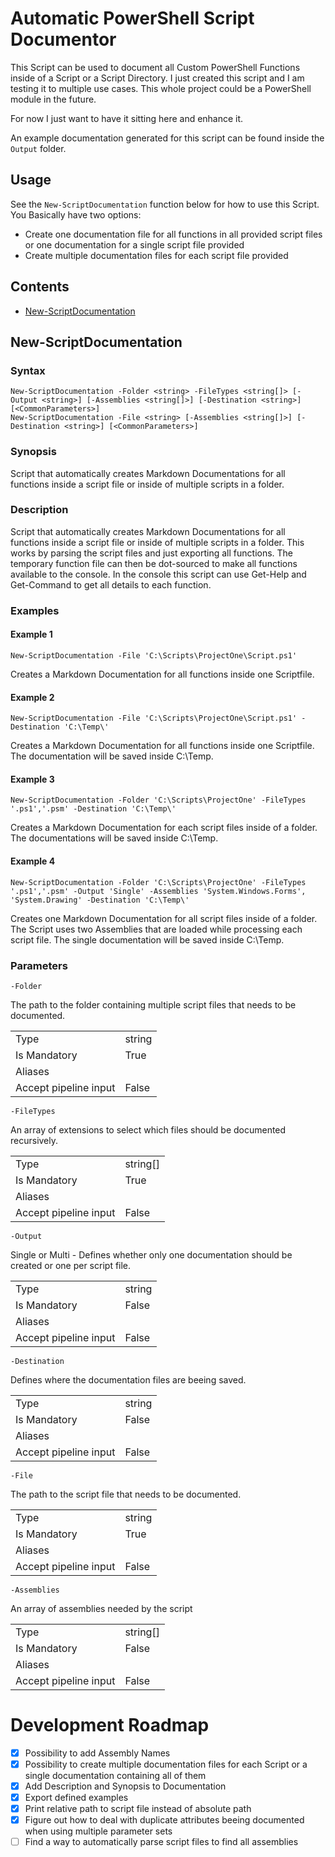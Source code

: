 # Automatic PowerShell Script Documentor

This Script can be used to document all Custom PowerShell Functions inside of a Script or a Script Directory.
I just created this script and I am testing it to multiple use cases. This whole project could be a PowerShell module in the future.

For now I just want to have it sitting here and enhance it.

An example documentation generated for this script can be found inside the `Output` folder.

## Usage

See the `New-ScriptDocumentation` function below for how to use this Script. You Basically have two options:

-   Create one documentation file for all functions in all provided script files or one documentation for a single script file provided
-   Create multiple documentation files for each script file provided

## Contents

-   [New-ScriptDocumentation](#new-scriptdocumentation)

## New-ScriptDocumentation

### Syntax

```
New-ScriptDocumentation -Folder <string> -FileTypes <string[]> [-Output <string>] [-Assemblies <string[]>] [-Destination <string>] [<CommonParameters>]
New-ScriptDocumentation -File <string> [-Assemblies <string[]>] [-Destination <string>] [<CommonParameters>]
```

### Synopsis

Script that automatically creates Markdown Documentations for all functions inside a script file or inside of multiple scripts in a folder.

### Description

Script that automatically creates Markdown Documentations for all functions inside a script file or inside of multiple scripts in a folder. This works by parsing the script files and just exporting all functions. The temporary function file can then be dot-sourced to make all functions available to the console.
In the console this script can use Get-Help and Get-Command to get all details to each function.

### Examples

#### Example 1

`New-ScriptDocumentation -File 'C:\Scripts\ProjectOne\Script.ps1'`

Creates a Markdown Documentation for all functions inside one Scriptfile.

#### Example 2

`New-ScriptDocumentation -File 'C:\Scripts\ProjectOne\Script.ps1' -Destination 'C:\Temp\'`

Creates a Markdown Documentation for all functions inside one Scriptfile. The documentation will be saved inside C:\Temp.

#### Example 3

`New-ScriptDocumentation -Folder 'C:\Scripts\ProjectOne' -FileTypes '.ps1','.psm' -Destination 'C:\Temp\'`

Creates a Markdown Documentation for each script files inside of a folder. The documentations will be saved inside C:\Temp.

#### Example 4

`New-ScriptDocumentation -Folder 'C:\Scripts\ProjectOne' -FileTypes '.ps1','.psm' -Output 'Single' -Assemblies 'System.Windows.Forms', 'System.Drawing' -Destination 'C:\Temp\'`

Creates one Markdown Documentation for all script files inside of a folder. The Script uses two Assemblies that are loaded while processing each script file. The single documentation will be saved inside C:\Temp.

### Parameters

`-Folder`

The path to the folder containing multiple script files that needs to be documented.

<table>
<tr><td>Type</td><td>string</td></tr>
<tr><td>Is Mandatory</td><td>True</td></tr>
<tr><td>Aliases</td><td></td></tr>
<tr><td>Accept pipeline input</td><td>False</td></tr>
</table>

`-FileTypes`

An array of extensions to select which files should be documented recursively.

<table>
<tr><td>Type</td><td>string[]</td></tr>
<tr><td>Is Mandatory</td><td>True</td></tr>
<tr><td>Aliases</td><td></td></tr>
<tr><td>Accept pipeline input</td><td>False</td></tr>
</table>

`-Output`

Single or Multi - Defines whether only one documentation should be created or one per script file.

<table>
<tr><td>Type</td><td>string</td></tr>
<tr><td>Is Mandatory</td><td>False</td></tr>
<tr><td>Aliases</td><td></td></tr>
<tr><td>Accept pipeline input</td><td>False</td></tr>
</table>

`-Destination`

Defines where the documentation files are beeing saved.

<table>
<tr><td>Type</td><td>string</td></tr>
<tr><td>Is Mandatory</td><td>False</td></tr>
<tr><td>Aliases</td><td></td></tr>
<tr><td>Accept pipeline input</td><td>False</td></tr>
</table>

`-File`

The path to the script file that needs to be documented.

<table>
<tr><td>Type</td><td>string</td></tr>
<tr><td>Is Mandatory</td><td>True</td></tr>
<tr><td>Aliases</td><td></td></tr>
<tr><td>Accept pipeline input</td><td>False</td></tr>
</table>

`-Assemblies`

An array of assemblies needed by the script

<table>
<tr><td>Type</td><td>string[]</td></tr>
<tr><td>Is Mandatory</td><td>False</td></tr>
<tr><td>Aliases</td><td></td></tr>
<tr><td>Accept pipeline input</td><td>False</td></tr>
</table>

# Development Roadmap

-   [x] Possibility to add Assembly Names
-   [x] Possibility to create multiple documentation files for each Script or a single documentation containing all of them
-   [x] Add Description and Synopsis to Documentation
-   [x] Export defined examples
-   [x] Print relative path to script file instead of absolute path
-   [x] Figure out how to deal with duplicate attributes beeing documented when using multiple parameter sets
-   [ ] Find a way to automatically parse script files to find all assemblies
